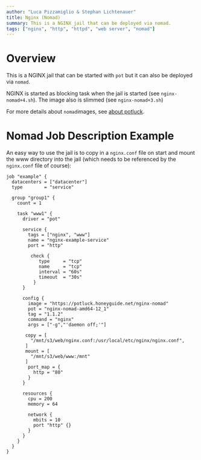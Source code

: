 ```yaml
---
author: "Luca Pizzamiglio & Stephan Lichtenauer"
title: Nginx (Nomad)
summary: This is a NGINX jail that can be deployed via nomad.
tags: ["nginx", "http", "httpd", "web server", "nomad"]
---
```


# Overview

This is a NGINX jail that can be started with ```pot``` but it can also be deployed via ```nomad```.

NGINX is started as blocking task when the jail is started (see ```nginx-nomad+4.sh```).
The image also is slimmed (see ```nginx-nomad+3.sh```)

For more details about ```nomad```images, see [about potluck](https://potluck.honeyguide.net/micro/about-potluck/).

# Nomad Job Description Example

An easy way to use the jail is to copy in a ```nginx.conf``` file on start and mount the www directory into the jail (which needs to be referenced by the ```nginx.conf``` file of course):

```
job "example" {
  datacenters = ["datacenter"]
  type        = "service"

  group "group1" {
    count = 1

    task "www1" {
      driver = "pot"

      service {
        tags = ["nginx", "www"]
        name = "nginx-example-service"
        port = "http"

         check {
            type     = "tcp"
            name     = "tcp"
            interval = "60s"
            timeout  = "30s"
          }
      }

      config {
        image = "https://potluck.honeyguide.net/nginx-nomad"
        pot = "nginx-nomad-amd64-12_1"
        tag = "1.1.2"
        command = "nginx"
        args = ["-g","'daemon off;'"]

       copy = [
         "/mnt/s3/web/nginx.conf:/usr/local/etc/nginx/nginx.conf",
       ]
       mount = [
         "/mnt/s3/web/www:/mnt"
       ]
        port_map = {
          http = "80"
        }
      }

      resources {
        cpu = 200
        memory = 64

        network {
          mbits = 10
          port "http" {}
        }
      }
    }
  }
}
```
